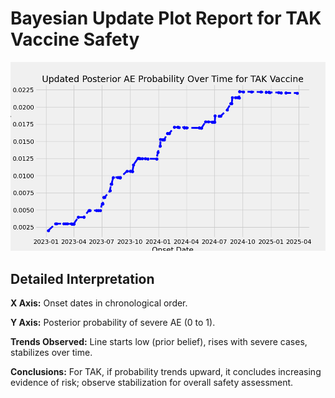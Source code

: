 
# Bayesian Update Plot Report for TAK Vaccine Safety

![Bayesian Update](../plots/bayesian_update.png)

## Detailed Interpretation
**X Axis:** Onset dates in chronological order.

**Y Axis:** Posterior probability of severe AE (0 to 1).

**Trends Observed:** Line starts low (prior belief), rises with severe cases, stabilizes over time.

**Conclusions:** For TAK, if probability trends upward, it concludes increasing evidence of risk; observe stabilization for overall safety assessment.
